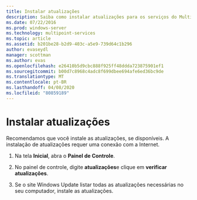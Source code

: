 ```yaml
---
title: Instalar atualizações
description: Saiba como instalar atualizações para os serviços do MultiPoint
ms.date: 07/22/2016
ms.prod: windows-server
ms.technology: multipoint-services
ms.topic: article
ms.assetid: b201be28-b2d9-403c-a5e9-739d64c1b296
author: evaseydl
manager: scottman
ms.author: evas
ms.openlocfilehash: e26410b5d9cbc888f925ff48ddda723875901ef1
ms.sourcegitcommit: b00d7c8968c4adc8f699dbee694afe6ed36bc9de
ms.translationtype: MT
ms.contentlocale: pt-BR
ms.lasthandoff: 04/08/2020
ms.locfileid: "80859189"
---
```

# <a name="install-updates"></a>Instalar atualizações
Recomendamos que você instale as atualizações, se disponíveis. A instalação de atualizações requer uma conexão com a Internet.  

1.  Na tela **Inicial**, abra o **Painel de Controle**.  
  
2.  No painel de controle, digite **atualizações**e clique em **verificar atualizações**.  
  
3.  Se o site Windows Update listar todas as atualizações necessárias no seu computador, instale as atualizações.  
  
